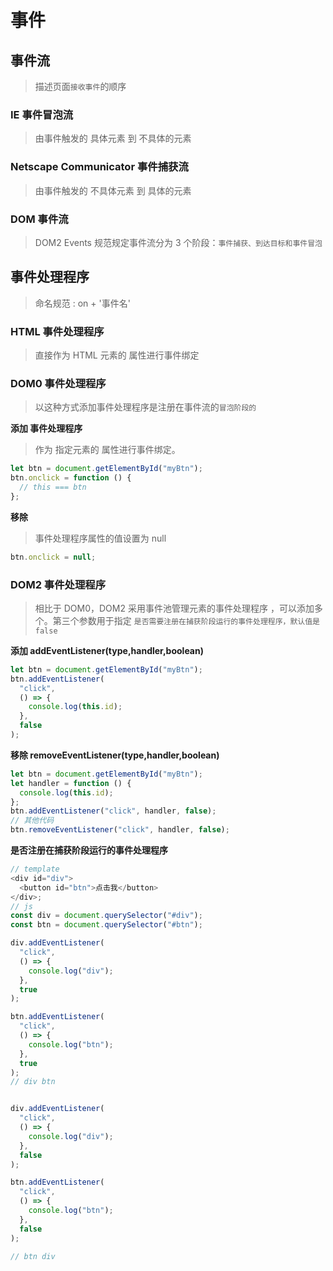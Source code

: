 # 事件

## 事件流

> 描述页面`接收事件`的顺序

### IE 事件冒泡流

> 由事件触发的 具体元素 到 不具体的元素

### Netscape Communicator 事件捕获流

> 由事件触发的 不具体元素 到 具体的元素

### DOM 事件流

> DOM2 Events 规范规定事件流分为 3 个阶段：`事件捕获、到达目标和事件冒泡`

## 事件处理程序

> 命名规范 : on + '事件名'

### HTML 事件处理程序

> 直接作为 HTML 元素的 属性进行事件绑定

### DOM0 事件处理程序

> 以这种方式添加事件处理程序是注册在事件流的`冒泡阶段的`

**添加 事件处理程序**

> 作为 指定元素的 属性进行事件绑定。

```js
let btn = document.getElementById("myBtn");
btn.onclick = function () {
  // this === btn
};
```

**移除**

> 事件处理程序属性的值设置为 null

```js
btn.onclick = null;
```

### DOM2 事件处理程序

> 相比于 DOM0，DOM2 采用事件池管理元素的事件处理程序 ，可以添加多个。第三个参数用于指定 `是否需要注册在捕获阶段运行的事件处理程序，默认值是false`

**添加 addEventListener(type,handler,boolean)**

```js
let btn = document.getElementById("myBtn");
btn.addEventListener(
  "click",
  () => {
    console.log(this.id);
  },
  false
);
```

**移除 removeEventListener(type,handler,boolean)**

```js
let btn = document.getElementById("myBtn");
let handler = function () {
  console.log(this.id);
};
btn.addEventListener("click", handler, false);
// 其他代码
btn.removeEventListener("click", handler, false);
```

**是否注册在捕获阶段运行的事件处理程序**

```js
// template
<div id="div">
  <button id="btn">点击我</button>
</div>;
// js
const div = document.querySelector("#div");
const btn = document.querySelector("#btn");

div.addEventListener(
  "click",
  () => {
    console.log("div");
  },
  true
);

btn.addEventListener(
  "click",
  () => {
    console.log("btn");
  },
  true
);
// div btn


div.addEventListener(
  "click",
  () => {
    console.log("div");
  },
  false
);

btn.addEventListener(
  "click",
  () => {
    console.log("btn");
  },
  false
);

// btn div

```
